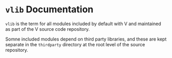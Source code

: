 # `vlib` Documentation

`vlib` is the term for all modules included by default with V and maintained as part of the V source code repository.

Somne included modules depend on third party libraries, and these are kept separate in the `thirdparty` directory at the root level of the source repository.
